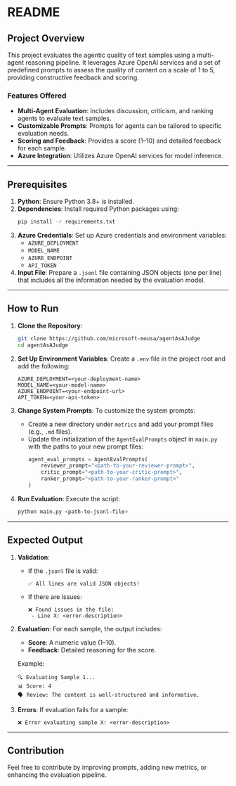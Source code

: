 # README

## Project Overview
This project evaluates the agentic quality of text samples using a multi-agent reasoning pipeline. It leverages Azure OpenAI services and a set of predefined prompts to assess the quality of content on a scale of 1 to 5, providing constructive feedback and scoring.

### Features Offered
- **Multi-Agent Evaluation**: Includes discussion, criticism, and ranking agents to evaluate text samples.
- **Customizable Prompts**: Prompts for agents can be tailored to specific evaluation needs.
- **Scoring and Feedback**: Provides a score (1–10) and detailed feedback for each sample.
- **Azure Integration**: Utilizes Azure OpenAI services for model inference.

---

## Prerequisites
1. **Python**: Ensure Python 3.8+ is installed.
2. **Dependencies**: Install required Python packages using:
   ```bash
   pip install -r requirements.txt
   ```
3. **Azure Credentials**: Set up Azure credentials and environment variables:
   - `AZURE_DEPLOYMENT`
   - `MODEL_NAME`
   - `AZURE_ENDPOINT`
   - `API_TOKEN`
4. **Input File**: Prepare a `.jsonl` file containing JSON objects (one per line) that includes all the information needed by the evaluation model.

---

## How to Run
1. **Clone the Repository**:
   ```bash
   git clone https://github.com/microsoft-mousa/agentAsAJudge
   cd agentAsAJudge
   ```

2. **Set Up Environment Variables**:
   Create a `.env` file in the project root and add the following:
   ```env
   AZURE_DEPLOYMENT=<your-deployment-name>
   MODEL_NAME=<your-model-name>
   AZURE_ENDPOINT=<your-endpoint-url>
   API_TOKEN=<your-api-token>
   ```

3. **Change System Prompts**:
   To customize the system prompts:
   - Create a new directory under `metrics` and add your prompt files (e.g., `.md` files).
   - Update the initialization of the `AgentEvalPrompts` object in `main.py` with the paths to your new prompt files:
     ```python
     agent_eval_prompts = AgentEvalPrompts(
         reviewer_prompt="<path-to-your-reviewer-prompt>",
         critic_prompt="<path-to-your-critic-prompt>",
         ranker_prompt="<path-to-your-ranker-prompt>"
     )
     ```

4. **Run Evaluation**:
   Execute the script:
   ```bash
   python main.py <path-to-jsonl-file>
   ```

---

## Expected Output
1. **Validation**:
   - If the `.jsonl` file is valid:
     ```
     ✅ All lines are valid JSON objects!
     ```
   - If there are issues:
     ```
     ❌ Found issues in the file:
      - Line X: <error-description>
     ```

2. **Evaluation**:
   For each sample, the output includes:
   - **Score**: A numeric value (1–10).
   - **Feedback**: Detailed reasoning for the score.

   Example:
   ```
   🔍 Evaluating Sample 1...
   📊 Score: 4
   🗣 Review: The content is well-structured and informative.
   ```

3. **Errors**:
   If evaluation fails for a sample:
   ```
   ❌ Error evaluating sample X: <error-description>
   ```

---

## Contribution
Feel free to contribute by improving prompts, adding new metrics, or enhancing the evaluation pipeline.
